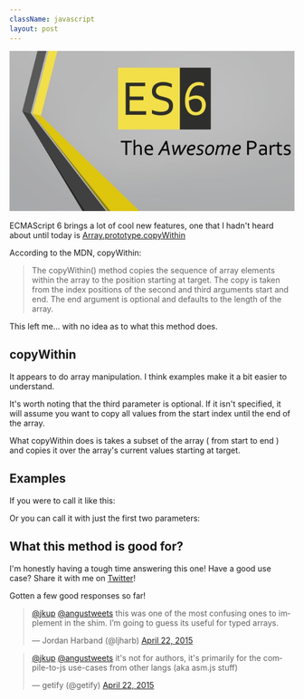 ```yaml
---
className: javascript
layout: post
---
```


![ES6, the awesome parts](/assets/es6_awesome.jpg)

ECMAScript 6 brings a lot of cool new features, one that I hadn't heard about until today is [Array.prototype.copyWithin](https://developer.mozilla.org/en-US/docs/Web/JavaScript/Reference/Global_Objects/Array/copyWithin)

According to the MDN, copyWithin:

> The copyWithin() method copies the sequence of array elements within the array to the position starting at target. The copy is taken from the index positions of the second and third arguments start and end. The end argument is optional and defaults to the length of the array.

This left me... with no idea as to what this method does.

## copyWithin

It appears to do array manipulation. I think examples make it a bit easier to understand.

<script src="https://gist.github.com/jkup/030d8cff2cfb0af996c0fe9769a0fe8f.js"></script>

It's worth noting that the third parameter is optional. If it isn't specified, it will assume you want to copy all values from the start index until the end of the array.

What copyWithin does is takes a subset of the array ( from start to end ) and copies it over the array's current values starting at target.

## Examples

If you were to call it like this:

<script src="https://gist.github.com/jkup/ff9442bcec9d41ae833d229635b0164b.js"></script>

Or you can call it with just the first two parameters:

<script src="https://gist.github.com/jkup/b17f028f31494f01061e01216b78fcd6.js"></script>

## What this method is good for?

I'm honestly having a tough time answering this one! Have a good use case? Share it with me on [Twitter](https://twitter.com/jkup)!

Gotten a few good responses so far!

<blockquote class="twitter-tweet" lang="en"><p lang="en" dir="ltr"><a href="https://twitter.com/jkup">@jkup</a> <a href="https://twitter.com/angustweets">@angustweets</a> this was one of the most confusing ones to implement in the shim. I’m going to guess its useful for typed arrays.</p>&mdash; Jordan Harband (@ljharb) <a href="https://twitter.com/ljharb/status/590951277963583488">April 22, 2015</a></blockquote>

<blockquote class="twitter-tweet" lang="en"><p lang="en" dir="ltr"><a href="https://twitter.com/jkup">@jkup</a> <a href="https://twitter.com/angustweets">@angustweets</a> it&#39;s not for authors, it&#39;s primarily for the compile-to-js use-cases from other langs (aka asm.js stuff)</p>&mdash; getify (@getify) <a href="https://twitter.com/getify/status/590906149542633473">April 22, 2015</a></blockquote>
<script async src="//platform.twitter.com/widgets.js" charset="utf-8"></script>
